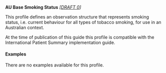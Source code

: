 **AU Base Smoking Status** *[[DRAFT 0](guidance.html)]*

This profile defines an observation structure that represents smoking status, i.e. current behaviour for all types of tobacco smoking, for use in an Australian context.

At the time of publication of this guide this profile is compatible with the International Patient Summary implementation guide.


#### Examples

There are no examples available for this profile.

